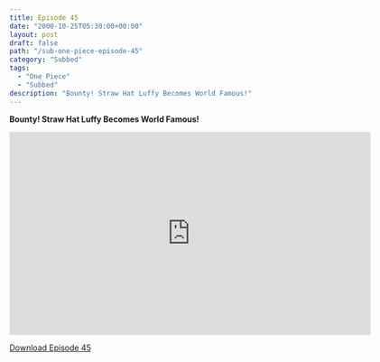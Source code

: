 ```yaml
---
title: Episode 45
date: "2000-10-25T05:30:00+00:00"
layout: post
draft: false
path: "/sub-one-piece-episode-45"
category: "Subbed"
tags:
  - "One Piece"
  - "Subbed"
description: "Bounty! Straw Hat Luffy Becomes World Famous!"
---
```


**Bounty! Straw Hat Luffy Becomes World Famous!**

<iframe width="640" height="360" src="https://www.fembed.com/v/7yow-ew4x9j" frameborder="0" marginwidth=0 marginheight=0 scrolling=no allowfullscreen></iframe>

<a href="http://ouo.io/qs/eCodkFEQ?s=https://rapidvid.to/d/https://www.fembed.com/v/7yow-ew4x9j">Download Episode 45</a>
